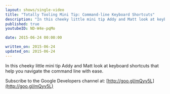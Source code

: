 ```yaml
---
layout: shows/single-video
title: "Totally Tooling Mini Tip: Command-line Keyboard Shortcuts"
description: "In this cheeky little mini tip Addy and Matt look at keyboard shortcuts that help you navigate the command line with ease."
published: true
youtubeID: ND-W4e-pqMo

date: 2015-06-24 00:00:00

written_on: 2015-06-24
updated_on: 2015-06-24
---
```


In this cheeky little mini tip Addy and Matt look at keyboard shortcuts that help you navigate the command line with ease.

Subscribe to the Google Developers channel at: [http://goo.gl/mQyv5L](http://goo.gl/mQyv5L)
